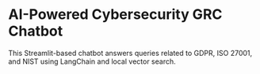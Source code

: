 # AI-Powered Cybersecurity GRC Chatbot

This Streamlit-based chatbot answers queries related to GDPR, ISO 27001, and NIST using LangChain and local vector search.
